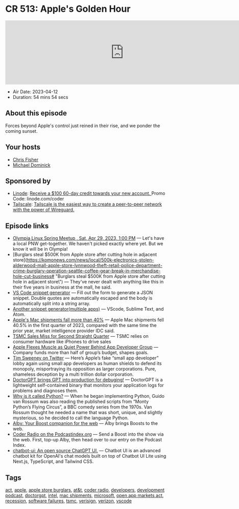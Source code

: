 # CR 513: Apple's Golden Hour

<iframe src="https://player.fireside.fm/v2/MLf2ZzhC+87mcZXaA?theme=dark" width="740" height="200" frameborder="0" scrolling="no"></iframe>

* Air Date: 2023-04-12
* Duration: 54 mins 54 secs

## About this episode

Forces beyond Apple's control just reined in their rise, and we ponder the coming sunset.

## Your hosts
* [Chris Fisher](https://coder.show/hosts/chrislas)
* [Michael Dominick](https://coder.show/hosts/michael)

## Sponsored by

  * [Linode](https://linode.com/coder): [Receive a $100 60-day credit towards your new account. ](https://linode.com/coder) Promo Code: linode.com/coder
  * [Tailscale](https://tailscale.com/coder): [Tailscale is the easiest way to create a peer-to-peer network with the power of Wireguard. ](https://tailscale.com/coder)



## Episode links

  * [Olympia Linux Spring Meetup , Sat, Apr 29, 2023, 1:00 PM](https://www.meetup.com/jupiterbroadcasting/events/292645094/ "Olympia Linux Spring Meetup , Sat, Apr 29, 2023, 1:00 PM") — Let's have a local PNW get-together. We haven't picked exactly where yet. But we know it will be in Olympia!
  * [Burglars steal $500K from Apple store after cutting hole in adjacent store\](https://komonews.com/news/local/500k-electronics-stolen-alderwood-mall-apple-store-lynnwood-theft-retail-police-department-crime-burglary-operation-seattle-coffee-gear-break-in-merchandise-hole-cut-business# "Burglars steal $500K from Apple store after cutting hole in adjacent store\\") — They've never dealt with anything like this in their five years in business at the mall, he said.
  * [VS Code snippet generator](https://willwull.github.io/vscode-snippet-generator/ "VS Code snippet generator") — Fill out the form to generate a JSON snippet. Double quotes are automatically escaped and the body is automatically split into a string array.
  * [Another snippet generator(multiple apps)](https://snippet-generator.app/ "Another snippet generator\(multiple apps\)") — VScode, Sublime Text, and Atom.
  * [Apple's Mac shipments fall more than 40%](https://www.cnbc.com/2023/04/10/apples-mac-shipments-fall-more-than-40percent-worse-than-major-rivals-idc.html "Apple's Mac shipments fall more than 40%") — Apple Mac shipments fell 40.5% in the first quarter of 2023, compared with the same time the prior year, market intelligence provider IDC said.
  * [TSMC Sales Miss for Second Straight Quarter](https://www.bloomberg.com/news/articles/2023-04-10/tsmc-sales-miss-for-second-straight-quarter-on-tepid-tech-demand "TSMC Sales Miss for Second Straight Quarter") — TSMC relies on consumer hardware like iPhones to drive sales
  * [Apple Flexes Muscle as Quiet Power Behind App Developer Group](https://archive.is/20220919102213/https://www.bloomberg.com/news/articles/2022-09-19/apple-flexes-muscle-as-quiet-power-behind-app-developer-group?leadSource=uverify%20wall#selection-3608.0-3608.2 "Apple Flexes Muscle as Quiet Power Behind App Developer Group") — Company funds more than half of group’s budget, shapes goals.
  * [Tim Sweeney on Twitter](https://twitter.com/TimSweeneyEpic/status/1539672314152947712 "Tim Sweeney on Twitter") — Here’s Apple’s fake “small app developer” lobby again using small app developers as human shields to defend its monopoly, misportraying its opposition as larger corporations. Pure, shameless deception by a multi trillion dollar corporation.
  * [DoctorGPT brings GPT into production for debuging!](https://github.com/ingyamilmolinar/doctorgpt "DoctorGPT brings GPT into production for debuging!") — DoctorGPT is a lightweight self-contained binary that monitors your application logs for problems and diagnoses them.
  * [Why is it called Python?](https://docs.python.org/3/faq/general.html#why-is-it-called-python "Why is it called Python?") — When he began implementing Python, Guido van Rossum was also reading the published scripts from “Monty Python’s Flying Circus”, a BBC comedy series from the 1970s. Van Rossum thought he needed a name that was short, unique, and slightly mysterious, so he decided to call the language Python.
  * [Alby: Your Boost companion for the web](https://getalby.com/ "Alby: Your Boost companion for the web") — Alby brings Boosts to the web.
  * [Coder Radio on the Podcastindex.org](https://podcastindex.org/podcast/487548 "Coder Radio on the Podcastindex.org") — Send a Boost into the show via the web. First, top-up Alby, then head over to our entry on the Podcast Index.
  * [chatbot-ui: An open source ChatGPT UI.](https://github.com/mckaywrigley/chatbot-ui "chatbot-ui: An open source ChatGPT UI.") — Chatbot UI is an advanced chatbot kit for OpenAI's chat models built on top of Chatbot UI Lite using Next.js, TypeScript, and Tailwind CSS.



## Tags

[act](https://coder.show/tags/act), [apple](https://coder.show/tags/apple), [apple store burglars](https://coder.show/tags/apple%20store%20burglars), [at&t](https://coder.show/tags/at&t), [coder radio](https://coder.show/tags/coder%20radio), [developers](https://coder.show/tags/developers), [development podcast](https://coder.show/tags/development%20podcast), [doctorgpt](https://coder.show/tags/doctorgpt), [intel](https://coder.show/tags/intel), [mac shipments](https://coder.show/tags/mac%20shipments), [microsoft](https://coder.show/tags/microsoft), [open app markets act](https://coder.show/tags/open%20app%20markets%20act), [recession](https://coder.show/tags/recession), [software failures](https://coder.show/tags/software%20failures), [tsmc](https://coder.show/tags/tsmc), [verisign](https://coder.show/tags/verisign), [verizon](https://coder.show/tags/verizon), [vscode](https://coder.show/tags/vscode)